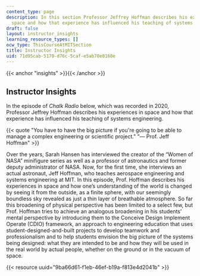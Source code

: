 ```yaml
---
content_type: page
description: In this section Professor Jeffrey Hoffman describes his experiences in
  space and how that experience has influenced his teaching of systems engineering.
draft: false
layout: instructor_insights
learning_resource_types: []
ocw_type: ThisCourseAtMITSection
title: Instructor Insights
uid: 71d95cab-5170-d76c-5caf-e5ab70e0160e
---
```

{{< anchor "insights" >}}{{< /anchor >}}

## Instructor Insights

In the episode of *Chalk Radio* below, which was recorded in 2020, Professor Jeffrey Hoffman describes his experiences in space and how that experience has influenced his teaching of systems engineering.

{{< quote "You have to have the big picture if you're going to be able to manage a complex engineering or scientific project." "— Prof. Jeff Hoffman" >}}

Over the years, Sarah Hansen has interviewed the creator of the “Women of NASA” minifigure series as well as a professor of astronautics and former deputy administrator of NASA. Now, for the first time, she interviews an actual astronaut, Jeff Hoffman, who teaches aerospace engineering and systems engineering at MIT. In this episode, Prof. Hoffman describes his experiences in space and how one’s understanding of the world is changed by seeing it from the outside, as a finite sphere, with our seemingly boundless sky revealed as just a thin layer of breathable atmosphere. So far this broadening of physical perspective has been limited to a select few, but Prof. Hoffman tries to achieve an analogous broadening in his students’ mental perspective by introducing them to the Conceive Design Implement Operate (CDIO) framework, an approach to engineering education that uses student-designed-and-built projects to develop teamwork and professionalism and to help students envision the big picture of the systems being designed: what they are intended to be and how they will be used in the real world by actual people, whether on the ground or in the vacuum of space. 

{{< resource uuid="9ba66d61-f1eb-46ef-b19a-f813e4d2041b" >}}